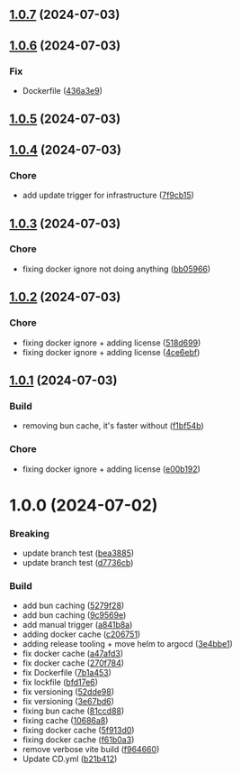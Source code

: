 

## [1.0.7](https://github.com/MiniKrakenIT/minikraken.com/compare/v1.0.6...v1.0.7) (2024-07-03)

## [1.0.6](https://github.com/MiniKrakenIT/minikraken.com/compare/v1.0.5...v1.0.6) (2024-07-03)


### Fix

* Dockerfile ([436a3e9](https://github.com/MiniKrakenIT/minikraken.com/commit/436a3e9c9a83b5f435f140ce7ba04ac5277c312f))

## [1.0.5](https://github.com/MiniKrakenIT/minikraken.com/compare/v1.0.4...v1.0.5) (2024-07-03)

## [1.0.4](https://github.com/MiniKrakenIT/minikraken.com/compare/v1.0.3...v1.0.4) (2024-07-03)


### Chore

* add update trigger for infrastructure ([7f9cb15](https://github.com/MiniKrakenIT/minikraken.com/commit/7f9cb15d836804925ff302e7d49ee6dc6c1df851))

## [1.0.3](https://github.com/MiniKrakenIT/minikraken.com/compare/v1.0.2...v1.0.3) (2024-07-03)


### Chore

* fixing docker ignore not doing anything ([bb05966](https://github.com/MiniKrakenIT/minikraken.com/commit/bb0596695549df3981b723d74392277c16dea97c))

## [1.0.2](https://github.com/MiniKrakenIT/minikraken.com/compare/v1.0.1...v1.0.2) (2024-07-03)


### Chore

* fixing docker ignore + adding license ([518d699](https://github.com/MiniKrakenIT/minikraken.com/commit/518d6999a5183e6bafb5c3048139365d5f44672a))
* fixing docker ignore + adding license ([4ce6ebf](https://github.com/MiniKrakenIT/minikraken.com/commit/4ce6ebf001edb5c6c52af1b878acb110b7f194e5))

## [1.0.1](https://github.com/MiniKrakenIT/minikraken.com/compare/v1.0.0...v1.0.1) (2024-07-03)


### Build

* removing bun cache, it's faster without ([f1bf54b](https://github.com/MiniKrakenIT/minikraken.com/commit/f1bf54b0ab9f6be270b4bbf5baa6183b8e05502e))

### Chore

* fixing docker ignore + adding license ([e00b192](https://github.com/MiniKrakenIT/minikraken.com/commit/e00b1920274ce61983434f69458c00da4a124042))

# 1.0.0 (2024-07-02)


### Breaking

* update branch test ([bea3885](https://github.com/MiniKrakenIT/minikraken.com/commit/bea3885f7e24514fc5c2a1023c3326b6c0dccb4d))
* update branch test ([d7736cb](https://github.com/MiniKrakenIT/minikraken.com/commit/d7736cbca2516970a65b20a751ce110ed797f8f4))

### Build

* add bun caching ([5279f28](https://github.com/MiniKrakenIT/minikraken.com/commit/5279f2832d19326b29f351339fc01fe18e2f4db2))
* add bun caching ([9c9569e](https://github.com/MiniKrakenIT/minikraken.com/commit/9c9569e2aa93a30dbd89ee49f9aaabcee8374b07))
* add manual trigger ([a841b8a](https://github.com/MiniKrakenIT/minikraken.com/commit/a841b8a902056263d71f6ddf34518835cb099fef))
* adding docker cache ([c206751](https://github.com/MiniKrakenIT/minikraken.com/commit/c2067510d4dc1c106d7c43c42056cf9abd892aa7))
* adding release tooling + move helm to argocd ([3e4bbe1](https://github.com/MiniKrakenIT/minikraken.com/commit/3e4bbe1a9d183f2caf5bc9928c8b6608a7db1397))
* fix docker cache ([a47afd3](https://github.com/MiniKrakenIT/minikraken.com/commit/a47afd3b2e0956feb7a91e8308dcdc3a59881d0b))
* fix docker cache ([270f784](https://github.com/MiniKrakenIT/minikraken.com/commit/270f7847f15bf53d92c18c61dd1d8a4f93db2419))
* fix Dockerfile ([7b1a453](https://github.com/MiniKrakenIT/minikraken.com/commit/7b1a4537a0f2f34fd3f23afbd0014d238b53787c))
* fix lockfile ([bfd17e6](https://github.com/MiniKrakenIT/minikraken.com/commit/bfd17e68655a44c485e50285f175043e58881f0a))
* fix versioning ([52dde98](https://github.com/MiniKrakenIT/minikraken.com/commit/52dde980a48b9bdbc0971ce563d6ae54d547637b))
* fix versioning ([3e67bd6](https://github.com/MiniKrakenIT/minikraken.com/commit/3e67bd61c24291384bba2f8bd23493db21ab82a7))
* fixing bun cache ([81ccd88](https://github.com/MiniKrakenIT/minikraken.com/commit/81ccd88607bd8805dc5843c77bdfc82af335fef6))
* fixing cache ([10686a8](https://github.com/MiniKrakenIT/minikraken.com/commit/10686a88fded22c65b1d6a42481ed36635ab17d7))
* fixing docker cache ([5f913d0](https://github.com/MiniKrakenIT/minikraken.com/commit/5f913d02882e4379711820428d612df557d3c331))
* fixing docker cache ([f61b0a3](https://github.com/MiniKrakenIT/minikraken.com/commit/f61b0a301ae8d4381aaf31a774d8d90db8cbd841))
* remove verbose vite build ([f964660](https://github.com/MiniKrakenIT/minikraken.com/commit/f964660bdbad3aecc20aeee0c7e37dfe4f36a3a6))
* Update CD.yml ([b21b412](https://github.com/MiniKrakenIT/minikraken.com/commit/b21b412bc10e18ec0463d7e7935d918a9c8b56f6))

